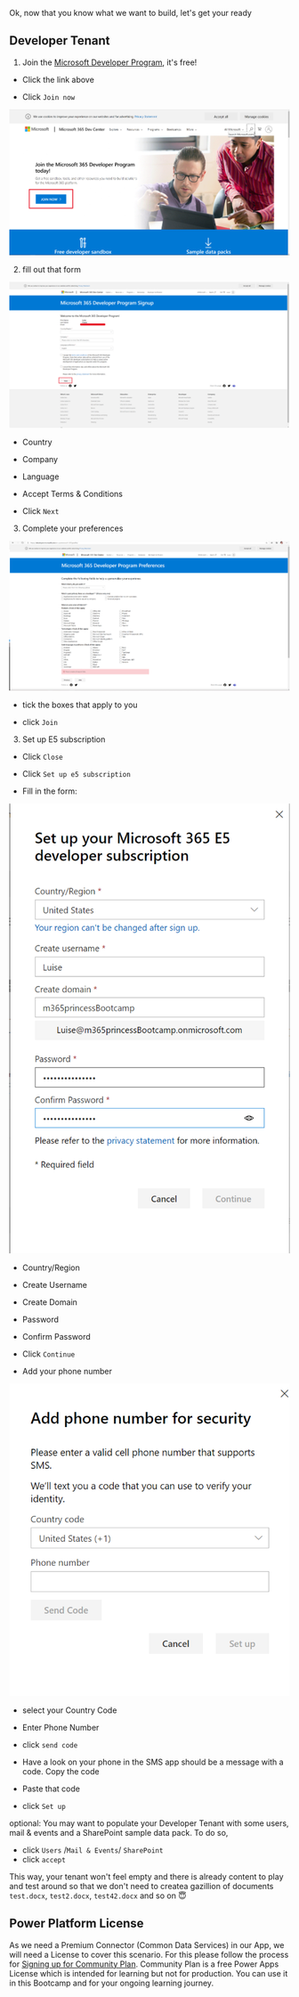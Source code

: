 Ok, now that you know what we want to build, let's get your ready 

## Developer Tenant

1. Join the [Microsoft Developer Program](https://developer.microsoft.com/en-us/microsoft-365/dev-program), it's free!

* Click the link above

* Click `Join now` 

![Join here](https://github.com/LuiseFreese/M365BootCamp/blob/main/images/join.png "Join here")

2. fill out that form

![Join here](https://github.com/LuiseFreese/M365BootCamp/blob/main/images/welcome.png "welcome")
  
* Country
* Company
* Language  

* Accept Terms & Conditions
* Click `Next`

3. Complete your preferences

![Complete your preferences](https://github.com/LuiseFreese/M365BootCamp/blob/main/images/complete.png "complete")

* tick the boxes that apply to you

* click `Join`

3. Set up E5 subscription

* Click `Close`

* Click `Set up e5 subscription`

* Fill in the form: 

![E5 Subscription](https://github.com/LuiseFreese/M365BootCamp/blob/main/images/e5subscription.png "e5 subscription")

  * Country/Region

  * Create Username

  * Create Domain

  * Password

  * Confirm Password

  * Click `Continue`

* Add your phone number

![Add phone](https://github.com/LuiseFreese/M365BootCamp/blob/main/images/addphone.png "Add yhour phone number")

  * select your Country Code

  * Enter Phone Number
  
  * click `send code`
  
  * Have a look on your phone in the SMS app should be a message with a code. Copy the code
  
  * Paste that code 

  * click `Set up`
  
  optional: You may want to populate your Developer Tenant with some users, mail & events and a SharePoint sample data pack. To do so, 
  
  * click `Users` /`Mail & Events`/ `SharePoint`
  * click `accept` 
  
  This way, your tenant won't feel empty and there is already content to play and test around so that we don't need to createa gazillion of documents `test.docx`, `test2.docx`, `test42.docx` and so on 😇
  
  ## Power Platform License
  
  As we need a Premium Connector (Common Data Services) in our App, we will need a License to cover this scenario. For this please follow the process for [Signing up for Community Plan](https://powerapps.microsoft.com/en-us/communityplan/). Community Plan is a free Power Apps License which is intended for learning but not for production. You can use it in this Bootcamp and for your ongoing learning journey. 
  
  
